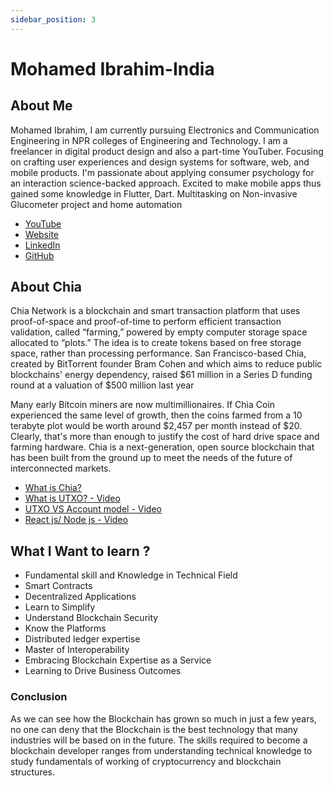 ```yaml
---
sidebar_position: 3
---
```


# Mohamed Ibrahim-India

## About Me

Mohamed Ibrahim, I am currently pursuing Electronics and Communication Engineering in NPR colleges of Engineering and Technology. I am a freelancer in digital product design and also a part-time YouTuber. Focusing on crafting user experiences and design systems for software, web, and mobile products. I'm passionate about applying consumer psychology for an interaction science-backed approach. Excited to make mobile apps thus gained some knowledge in Flutter, Dart. Multitasking on Non-invasive Glucometer project and home automation

- [YouTube](https://www.youtube.com/channel/UCbhnTR20ifwVL7vINXs02cA)
- [Website](https://ibu-ux.web.app/)
- [LinkedIn](www.linkedin.com/in/mohamedibrahim8270)
- [GitHub](https://github.com/mohamed8270)


## About Chia

Chia Network is a blockchain and smart transaction platform that uses proof-of-space and proof-of-time to perform efficient transaction validation, called “farming,” powered by empty computer storage space allocated to “plots.” The idea is to create tokens based on free storage space, rather than processing performance. San Francisco-based Chia, created by BitTorrent founder Bram Cohen and which aims to reduce public blockchains' energy dependency, raised $61 million in a Series D funding round at a valuation of $500 million last year

Many early Bitcoin miners are now multimillionaires. If Chia Coin experienced the same level of growth, then the coins farmed from a 10 terabyte plot would be worth around $2,457 per month instead of $20. Clearly, that's more than enough to justify the cost of hard drive space and farming hardware. Chia is a next-generation, open source blockchain that has been built from the ground up to meet the needs of the future of interconnected markets.

- [What is Chia?](https://docs.chia.net/docs/01introduction/what-is-chia)
- [What is UTXO? - Video](https://www.youtube.com/watch?v=VT2o4KCEbes)
- [UTXO VS Account model - Video](https://www.youtube.com/watch?v=85y5uN4styQ)
- [React js/ Node js - Video](https://www.youtube.com/watch?v=v0t42xBIYIs)

## What I Want to learn ?

-  Fundamental skill and Knowledge in Technical Field
-  Smart Contracts
-  Decentralized Applications
-  Learn to Simplify
-  Understand Blockchain Security
-  Know the Platforms
-  Distributed ledger expertise
-  Master of Interoperability
-  Embracing Blockchain Expertise as a Service
-  Learning to Drive Business Outcomes

### Conclusion

As we can see how the Blockchain has grown so much in just a few years, no one can deny that the Blockchain is the best technology that many industries will be based on in the future. The skills required to become a blockchain developer ranges from understanding technical knowledge to study fundamentals of working of cryptocurrency and blockchain structures.


